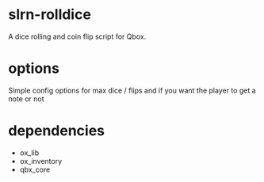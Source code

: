 # slrn-rolldice
A dice rolling and coin flip script for Qbox.

# options
Simple config options for max dice / flips and if you want the player to get a note or not


# dependencies
 - ox_lib
 - ox_inventory
 - qbx_core